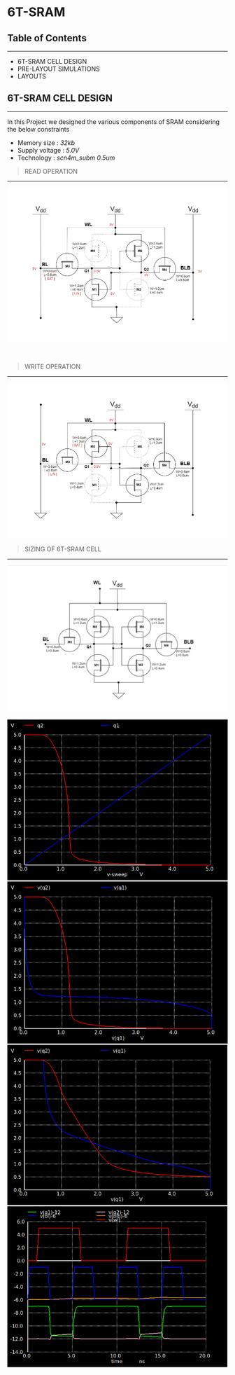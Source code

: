 # 6T-SRAM

## Table of Contents
---
* 6T-SRAM CELL DESIGN
* PRE-LAYOUT SIMULATIONS
* LAYOUTS

## 6T-SRAM CELL DESIGN
---
In this Project we designed the various components of SRAM considering the below
constraints
* Memory size : *32kb*
* Supply voltage : *5.0V*
* Technology : *scn4m_subm 0.5um*

> READ OPERATION
---

![SRAM-read](https://github.com/SWADESH-KUMAR-NATH/6T-SRAM/blob/main/schematics/SRAM_READ.JPG)

![]()
> WRITE OPERATION
---

![SRAM-write](https://github.com/SWADESH-KUMAR-NATH/6T-SRAM/blob/main/schematics/SRAM_WRITE.JPG)

> SIZING OF 6T-SRAM CELL
---

![Final SRAM Sizing](https://github.com/SWADESH-KUMAR-NATH/6T-SRAM/blob/main/schematics/6T-SRAM_CELL.JPG)

![DC ANALYSIS](https://github.com/SWADESH-KUMAR-NATH/6T-SRAM/blob/main/simulations/sram_dc.PNG)
![SNM HOLD](https://github.com/SWADESH-KUMAR-NATH/6T-SRAM/blob/main/simulations/sram_hold.PNG)
![SNM READ](https://github.com/SWADESH-KUMAR-NATH/6T-SRAM/blob/main/simulations/sram_read.PNG)
![TRANSISENT ANALYSIS](https://github.com/SWADESH-KUMAR-NATH/6T-SRAM/blob/main/simulations/sram_trans1.PNG)


